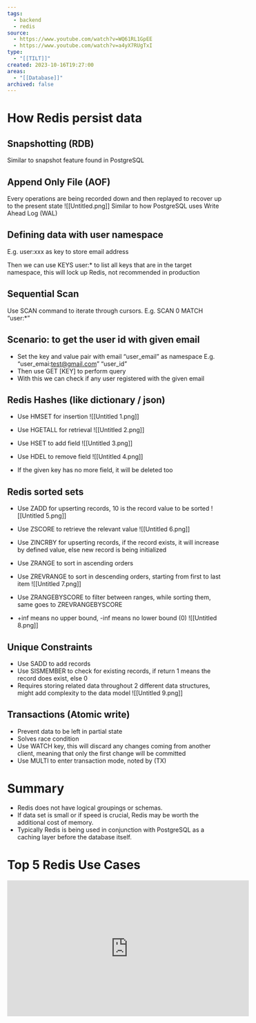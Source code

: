 ```yaml
---
tags:
  - backend
  - redis
source:
  - https://www.youtube.com/watch?v=WQ61RL1GpEE
  - https://www.youtube.com/watch?v=a4yX7RUgTxI
type:
  - "[[TILT]]"
created: 2023-10-16T19:27:00
areas:
  - "[[Database]]"
archived: false
---
```

# How Redis persist data

## Snapshotting (RDB)

Similar to snapshot feature found in PostgreSQL

## Append Only File (AOF)

Every operations are being recorded down and then replayed to recover up to the present state
![[Untitled.png]]
Similar to how PostgreSQL uses Write Ahead Log (WAL)

## Defining data with user namespace

E.g. user:xxx as key to store email address

Then we can use KEYS user:* to list all keys that are in the target namespace, this will lock up Redis, not recommended in production

## Sequential Scan

Use SCAN command to iterate through cursors. E.g. SCAN 0 MATCH “user:*”

## Scenario: to get the user id with given email

- Set the key and value pair with email “user_email” as namespace E.g. “user_emai:test@gmail.com” “user_id”
- Then use GET [KEY] to perform query
- With this we can check if any user registered with the given email

## Redis Hashes (like dictionary / json)

- Use HMSET for insertion
![[Untitled 1.png]]

- Use HGETALL for retrieval
![[Untitled 2.png]]

- Use HSET to add field
![[Untitled 3.png]]

- Use HDEL to remove field
![[Untitled 4.png]]
- If the given key has no more field, it will be deleted too

## Redis sorted sets

- Use ZADD for upserting records, 10 is the record value to be sorted
![[Untitled 5.png]]

- Use ZSCORE to retrieve the relevant value
![[Untitled 6.png]]
 
- Use ZINCRBY for upserting records, if the record exists, it will increase by defined value, else new record is being initialized
- Use ZRANGE to sort in ascending orders
- Use ZREVRANGE to sort in descending orders, starting from first to last item
![[Untitled 7.png]]

- Use ZRANGEBYSCORE to filter between ranges, while sorting them, same goes to ZREVRANGEBYSCORE
- +inf means no upper bound, -inf means no lower bound (0)
![[Untitled 8.png]]

## Unique Constraints

- Use SADD to add records
- Use SISMEMBER to check for existing records, if return 1 means the record does exist, else 0
- Requires storing related data throughout 2 different data structures, might add complexity to the data model
![[Untitled 9.png]]

## Transactions (Atomic write)

- Prevent data to be left in partial state
- Solves race condition
- Use WATCH key, this will discard any changes coming from another client, meaning that only the first change will be committed
- Use MULTI to enter transaction mode, noted by (TX)

# Summary

- Redis does not have logical groupings or schemas.
- If data set is small or if speed is crucial, Redis may be worth the additional cost of memory.
- Typically Redis is being used in conjunction with PostgreSQL as a caching layer before the database itself.

# Top 5 Redis Use Cases 

<iframe width="560" height="315" src="https://www.youtube.com/embed/a4yX7RUgTxI?si=dovzSVs0lnshE4gm" title="YouTube video player" frameborder="0" allow="accelerometer; autoplay; clipboard-write; encrypted-media; gyroscope; picture-in-picture; web-share" allowfullscreen></iframe>


